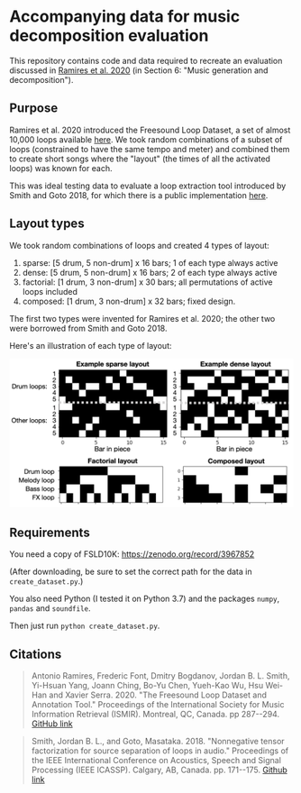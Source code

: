 # Accompanying data for music decomposition evaluation

This repository contains code and data required to recreate an evaluation discussed in [Ramires et al. 2020]((https://github.com/aframires/freesound-loop-annotator)) (in Section 6: "Music generation and decomposition").

## Purpose

Ramires et al. 2020 introduced the Freesound Loop Dataset, a set of almost 10,000 loops available [here](https://zenodo.org/record/3967852). We took random combinations of a subset of loops (constrained to have the same tempo and meter) and combined them to create short songs where the "layout" (the times of all the activated loops) was known for each.

This was ideal testing data to evaluate a loop extraction tool introduced by Smith and Goto 2018, for which there is a public implementation [here](https://github.com/jblsmith/loopextractor).

## Layout types

We took random combinations of loops and created 4 types of layout:

1. sparse: [5 drum, 5 non-drum] x 16 bars; 1 of each type always active
2. dense: [5 drum, 5 non-drum] x 16 bars; 2 of each type always active
3. factorial: [1 drum, 3 non-drum] x 30 bars; all permutations of active loops included
4. composed: [1 drum, 3 non-drum] x 32 bars; fixed design.

The first two types were invented for Ramires et al. 2020; the other two were borrowed from Smith and Goto 2018.

Here's an illustration of each type of layout:

![Illustration of layout types (sparse, dense, factorial and composed)](layout_examples.png)

## Requirements

You need a copy of FSLD10K: https://zenodo.org/record/3967852

(After downloading, be sure to set the correct path for the data in `create_dataset.py`.)

You also need Python (I tested it on Python 3.7) and the packages `numpy`, `pandas` and `soundfile`.

Then just run `python create_dataset.py`.

## Citations

> Antonio Ramires, Frederic Font, Dmitry Bogdanov, Jordan B. L. Smith, Yi-Hsuan Yang, Joann Ching, Bo-Yu Chen, Yueh-Kao Wu, Hsu Wei-Han and Xavier Serra. 2020. "The Freesound Loop Dataset and Annotation Tool." Proceedings of the International Society for Music Information Retrieval (ISMIR). Montreal, QC, Canada. pp 287--294. [GitHub link](https://github.com/aframires/freesound-loop-annotator)

> Smith, Jordan B. L., and Goto, Masataka. 2018. "Nonnegative tensor factorization for source separation of loops in audio." Proceedings of the IEEE International Conference on Acoustics, Speech and Signal Processing (IEEE ICASSP). Calgary, AB, Canada. pp. 171--175. [Github link](https://github.com/jblsmith/loopextractor)

